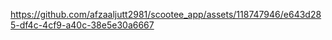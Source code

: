 https://github.com/afzaaljutt2981/scootee_app/assets/118747946/e643d285-df4c-4cf9-a40c-38e5e30a6667 
